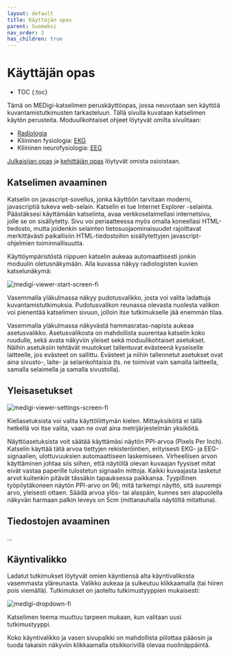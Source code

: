 ```yaml
---
layout: default
title: Käyttäjän opas
parent: Suomeksi
nav_order: 1
has_children: true
---
```


<h1>Käyttäjän opas</h1>

* TOC
{:toc}

Tämä on MEDigi-katselimen peruskäyttöopas, jossa neuvotaan sen käyttöä kuvantamistutkimusten tarkasteluun. Tällä sivulla kuvataan katselimen käytön perusteita. Moduulikohtaiset ohjeet löytyvät omilta sivuiltaan:
- [Radiologia](radiologia/)
- Kliininen fysiologia: [EKG](kliininen-fysiologia/ekg/)
- Kliininen neurofysiologia: [EEG](kliininen-neurofysiologia/eeg/)

[Julkaisijan opas](../julkaisijan-opas) ja [kehittäjän opas](/medical-imaging-viewer/en/developer-guide) löytyvät omista osioistaan.

## Katselimen avaaminen

Katselin on javascript-sovellus, jonka käyttöön tarvitaan moderni, javascriptiä tukeva web-selain. Katselin ei tue Internet Explorer -selainta. Päästäksesi käyttämään katselinta, avaa verkkoselaimellasi internetsivu, jolle se on sisällytetty. Sivu voi periaatteessa myös omalla koneellasi HTML-tiedosto, mutta joidenkin selainten tietosuojaominaisuudet rajoittavat merkittävästi paikallisiin HTML-tiedostoihin sisällytettyjen javascript-ohjelmien toiminnallisuutta.

Käyttöympäristöstä riippuen katselin aukeaa automaattisesti jonkin moduulin oletusnäkymään. Alla kuvassa näkyy radiologisten kuvien katselunäkymä:

![medigi-viewer-start-screen-fi](uploads/8797a3866969c65bb0251c59380132ae/medigi-viewer-start-screen-fi.png)

Vasemmalla yläkulmassa näkyy pudotusvalikko, josta voi valita ladattuja kuvantamistutkimuksia. Pudotusvalikon reunassa olevasta nuolesta valikon voi pienentää katselimen sivuun, jolloin itse tutkimukselle jää enemmän tilaa.

Vasemmalla yläkulmassa näkyvästä hammasratas-napista aukeaa asetusvalikko. Asetusvalikosta on mahdollista suurentaa katselin koko ruudulle, sekä avata näkyviin yleiset sekä moduulikohtaiset asetukset. Näihin asetuksiin tehtävät muutokset tallentuvat evästeenä kyseiselle laitteelle, jos evästeet on sallittu. Evästeet ja niihin tallennetut asetukset ovat aina sivusto-, laite- ja selainkohtaisia (ts. ne toimivat vain samalla laitteella, samalla selaimella ja samalla sivustolla).

## Yleisasetukset

![medigi-viewer-settings-screen-fi](uploads/c328aeb35d3100ff5c11c621083badf2/medigi-viewer-settings-screen-fi.png)

Kieliasetuksista voi valita käyttöliittymän kielen. Mittayksiköitä ei tällä hetkellä voi itse valita, vaan ne ovat aina metrijärjestelmän yksiköitä.

Näyttöasetuksista voit säätää käyttämäsi näytön PPI-arvoa (Pixels Per Inch). Katselin käyttää tätä arvoa tiettyjen rekisteröintien, erityisesti EKG- ja EEG-signaalien, ulottuvuuksien automaattiseen laskemiseen. Virheellisen arvon käyttäminen johtaa siis siihen, että näytöllä olevan kuvaajan fyysiset mitat eivät vastaa paperille tulostetun signaalin mittoja. Kaikki kuvaajasta lasketut arvot kuitenkin pitävät tässäkin tapauksessa paikkansa. Tyypillinen työpöytäkoneen näytön PPI-arvo on 96; mitä tarkempi näyttö, sitä suurempi arvo, yleisesti ottaen. Säädä arvoa ylös- tai alaspäin, kunnes sen alapuolella näkyvän harmaan palkin leveys on 5cm (mittanauhalla näytöltä mitattuna).



## Tiedostojen avaaminen

...

## Käyntivalikko

Ladatut tutkimukset löytyvät omien käyntiensä alta käyntivalikosta vasemmasta yläreunasta. Valikko aukeaa ja sulkeutuu klikkaamalla (tai hiiren pois viemällä). Tutkimukset on jaoteltu tutkimustyyppien mukaisesti:

![medigi-dropdown-fi](uploads/9fd240d01a67ad3bc8efd4bbdd3d2dd8/medigi-dropdown-fi.png)

Katselimen teema muuttuu tarpeen mukaan, kun valitaan uusi tutkimustyyppi.

Koko käyntivalikko ja vasen sivupalkki on mahdollista piilottaa pääosin ja tuoda takaisin näkyviin klikkaamalla otsikkorivillä olevaa nuolinäppäintä.

